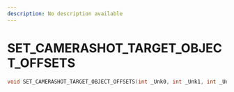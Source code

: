 ```yaml
---
description: No description available 
---
```


# SET_CAMERASHOT_TARGET_OBJECT_OFFSETS

```cpp
void SET_CAMERASHOT_TARGET_OBJECT_OFFSETS(int _Unk0, int _Unk1, int _Unk2, int _Unk3, int _Unk4, int _Unk5, int _Unk6, int _Unk7);
```